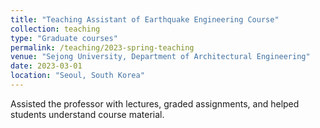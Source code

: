 ```yaml
---
title: "Teaching Assistant of Earthquake Engineering Course"
collection: teaching
type: "Graduate courses"
permalink: /teaching/2023-spring-teaching
venue: "Sejong University, Department of Architectural Engineering"
date: 2023-03-01
location: "Seoul, South Korea"
---
```


Assisted the professor with lectures, graded assignments, and helped students understand course material.

